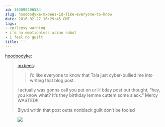 ```yaml
---
id: 140092406584
slug: hoodoodyke-mxbees-id-like-everyone-to-know
date: 2016-02-27 16:29:45 GMT
tags:
- epilepsy warning
- i'm an emotionless asian robot
- i feel no guilt
title: ''
---
```

<p><a class="tumblr_blog" href="http://hoodoodyke.tumblr.com/post/140092017034">hoodoodyke</a>:</p>

<blockquote>
<p><a class="tumblr_blog" href="http://mxbees.tumblr.com/post/140088757459">mxbees</a>:</p>
<blockquote>
<p>i’d like everyone to know that Tala just cyber-bullied me into writing that blog post.</p>
</blockquote>
<p>I actually was gonna call you put on ur lil bday post but thought, “hey, you know what? It’s they birthday lemme cuttem some slack.” Mercy WASTED!!</p>

<p>Biyuti writin that post outta nonblack guilt don’t be fooled</p>
</blockquote>

<p><figure data-orig-height="160" data-orig-width="245"><img src="https://31.media.tumblr.com/74d720148ef406c2edcda8f8e65eb322/tumblr_inline_o37shfeMj31rdzs46_500.gif" data-orig-height="160" data-orig-width="245"/></figure></p>